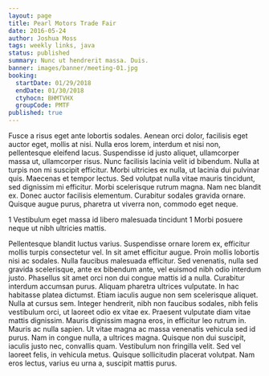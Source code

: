```yaml
---
layout: page
title: Pearl Motors Trade Fair
date: 2016-05-24
author: Joshua Moss
tags: weekly links, java
status: published
summary: Nunc ut hendrerit massa. Duis.
banner: images/banner/meeting-01.jpg
booking:
  startDate: 01/29/2018
  endDate: 01/30/2018
  ctyhocn: BHMTVHX
  groupCode: PMTF
published: true
---
```

Fusce a risus eget ante lobortis sodales. Aenean orci dolor, facilisis eget auctor eget, mollis at nisi. Nulla eros lorem, interdum et nisi non, pellentesque eleifend lacus. Suspendisse id justo aliquet, ullamcorper massa ut, ullamcorper risus. Nunc facilisis lacinia velit id bibendum. Nulla at turpis non mi suscipit efficitur. Morbi ultricies ex nulla, ut lacinia dui pulvinar quis. Maecenas et tempor lectus. Sed volutpat nulla vitae mauris tincidunt, sed dignissim mi efficitur. Morbi scelerisque rutrum magna. Nam nec blandit ex. Donec auctor facilisis elementum. Curabitur sodales gravida ornare. Quisque augue purus, pharetra ut viverra non, commodo eget neque.

1 Vestibulum eget massa id libero malesuada tincidunt
1 Morbi posuere neque ut nibh ultricies mattis.

Pellentesque blandit luctus varius. Suspendisse ornare lorem ex, efficitur mollis turpis consectetur vel. In sit amet efficitur augue. Proin mollis lobortis nisi ac sodales. Nulla faucibus malesuada efficitur. Sed venenatis, nulla sed gravida scelerisque, ante ex bibendum ante, vel euismod nibh odio interdum justo. Phasellus sit amet orci non dui congue mattis id a nulla. Curabitur interdum accumsan purus. Aliquam pharetra ultrices vulputate. In hac habitasse platea dictumst. Etiam iaculis augue non sem scelerisque aliquet.
Nulla at cursus sem. Integer hendrerit, nibh non faucibus sodales, nibh felis vestibulum orci, ut laoreet odio ex vitae ex. Praesent vulputate diam vitae mattis dignissim. Mauris dignissim magna eros, in efficitur leo rutrum in. Mauris ac nulla sapien. Ut vitae magna ac massa venenatis vehicula sed id purus. Nam in congue nulla, a ultrices magna. Quisque non dui suscipit, iaculis justo nec, convallis quam. Vestibulum non fringilla velit. Sed vel laoreet felis, in vehicula metus. Quisque sollicitudin placerat volutpat. Nam eros lectus, varius eu urna a, suscipit mattis purus.
